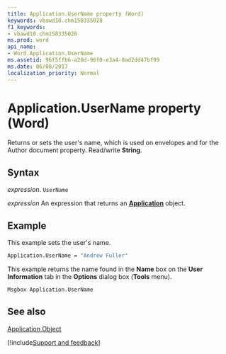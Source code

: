 ```yaml
---
title: Application.UserName property (Word)
keywords: vbawd10.chm158335028
f1_keywords:
- vbawd10.chm158335028
ms.prod: word
api_name:
- Word.Application.UserName
ms.assetid: 96f5ffb6-a20d-96f0-e3a4-0ad2dd47bf99
ms.date: 06/08/2017
localization_priority: Normal
---
```



# Application.UserName property (Word)

Returns or sets the user's name, which is used on envelopes and for the Author document property. Read/write  **String**.


## Syntax

_expression_. `UserName`

 _expression_ An expression that returns an **[Application](Word.Application.md)** object. 


## Example

This example sets the user's name.


```vb
Application.UserName = "Andrew Fuller"
```

This example returns the name found in the  **Name** box on the **User Information** tab in the **Options** dialog box (**Tools** menu).




```vb
Msgbox Application.UserName
```


## See also


[Application Object](Word.Application.md)

[!include[Support and feedback](~/includes/feedback-boilerplate.md)]